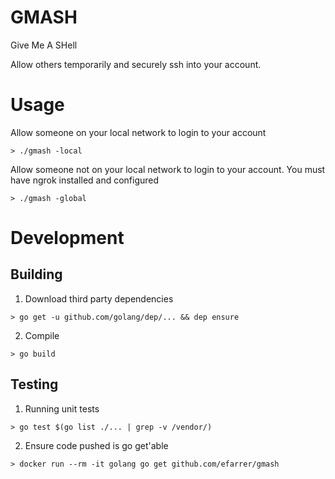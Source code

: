 # GMASH

Give Me A SHell

Allow others temporarily and securely ssh into your account.

# Usage
Allow someone on your local network to login to your account

`> ./gmash -local`

Allow someone not on your local network to login to your account. You must have ngrok installed and configured

`> ./gmash -global`

# Development

## Building
1. Download third party dependencies

`> go get -u github.com/golang/dep/... && dep ensure`

2. Compile

`> go build`

## Testing
1. Running unit tests

`> go test $(go list ./... | grep -v /vendor/)`

2. Ensure code pushed is go get'able

`> docker run --rm -it golang go get github.com/efarrer/gmash`

